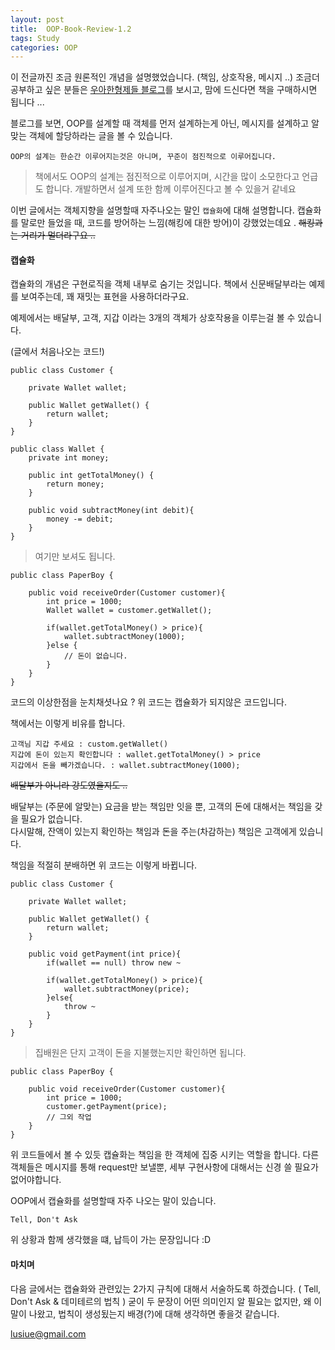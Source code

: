 ```yaml
---
layout: post
title:  OOP-Book-Review-1.2
tags: Study
categories: OOP  
---   
```


이 전글까진 조금 원론적인 개념을 설명했었습니다. (책임, 상호작용, 메시지 ..)
조금더 공부하고 싶은 분들은 [우아한형제들 블로그](http://woowabros.github.io/study/2016/07/07/think_object_oriented.html)를 보시고, 맘에 드신다면 책을 구매하시면 됩니다 ...

블로그를 보면, OOP를 설계할 때 객체를 먼저 설계하는게 아닌, 메시지를 설계하고 알맞는 객체에 할당하라는 글을 볼 수 있습니다.

	OOP의 설계는 한순간 이루어지는것은 아니며, 꾸준이 점진적으로 이루어집니다.

> 책에서도 OOP의 설계는 점진적으로 이루어지며, 시간을 많이 소모한다고 언급도 합니다. 개발하면서 설계 또한 함께 이루어진다고 볼 수 있을거 같네요

이번 글에서는 객체지향을 설명할때 자주나오는 말인 `캡슐화`에 대해 설명합니다.
캡슐화를 말로만 들었을 때, 코드를 방어하는 느낌(해킹에 대한 방어)이 강했었는데요 .
~~해킹과는 거리가 멀더라구요 ..~~

#### 캡슐화  

캡슐화의 개념은 구현로직을 객체 내부로 숨기는 것입니다.
책에서 신문배달부라는 예제를 보여주는데, 꽤 재밋는 표현을 사용하더라구요.

예제에서는 배달부, 고객, 지갑 이라는 3개의 객체가 상호작용을 이루는걸 볼 수 있습니다.

(글에서 처음나오는 코드!)

	public class Customer {

		private Wallet wallet;

		public Wallet getWallet() {
			return wallet;
		}
	}

	public class Wallet {
		private int money;

		public int getTotalMoney() {
			return money;
		}

		public void subtractMoney(int debit){
			money -= debit;
		}
	}

> 여기만 보셔도 됩니다.

	public class PaperBoy {

		public void receiveOrder(Customer customer){
			int price = 1000;
			Wallet wallet = customer.getWallet();

			if(wallet.getTotalMoney() > price){
				wallet.subtractMoney(1000);
			}else {
				// 돈이 없습니다.
			}
		}
	}

코드의 이상한점을 눈치채셧나요 ?
위 코드는 캡슐화가 되지않은 코드입니다.

책에서는 이렇게 비유를 합니다.

	고객님 지갑 주세요 : custom.getWallet()
	지갑에 돈이 있는지 확인합니다 : wallet.getTotalMoney() > price
	지갑에서 돈을 빼가겠습니다. : wallet.subtractMoney(1000);

~~배달부가 아니라 강도였을지도 ..~~

배달부는 (주문에 알맞는) 요금을 받는 책임만 잇을 뿐, 고객의 돈에 대해서는 책임을 갖을 필요가 없습니다.  
다시말해, 잔액이 있는지 확인하는 책임과 돈을 주는(차감하는) 책임은 고객에게 있습니다.

책임을 적절히 분배하면 위 코드는 이렇게 바뀝니다.   

	public class Customer {

		private Wallet wallet;

		public Wallet getWallet() {
			return wallet;
		}

		public void getPayment(int price){
			if(wallet == null) throw new ~

			if(wallet.getTotalMoney() > price){
				wallet.subtractMoney(price);
			}else{
				throw ~
			}
		}
	}

> 집배원은 단지 고객이 돈을 지불했는지만 확인하면 됩니다.

	public class PaperBoy {

		public void receiveOrder(Customer customer){
			int price = 1000;
			customer.getPayment(price);
			// 그외 작업
		}
	}

위 코드들에서 볼 수 있듯 캡슐화는 책임을 한 객체에 집중 시키는 역할을 합니다.
다른 객체들은 메시지를 통해 request만 보낼뿐, 세부 구현사항에 대해서는 신경 쓸 필요가 없어야합니다.  

OOP에서 캡슐화를 설명할때 자주 나오는 말이 있습니다.

`Tell, Don't Ask`

위 상황과 함께 생각했을 떄, 납득이 가는 문장입니다 :D  

#### 마치며  

다음 글에서는 캡슐화와 관련있는 2가지 규칙에 대해서 서술하도록 하겠습니다.
( Tell, Don't Ask & 데미테르의 법칙 )
굳이 두 문장이 어떤 의미인지 알 필요는 없지만, 왜 이말이 나왔고, 법칙이 생성됬는지 배경(?)에 대해 생각하면 좋을것 같습니다.

lusiue@gmail.com

